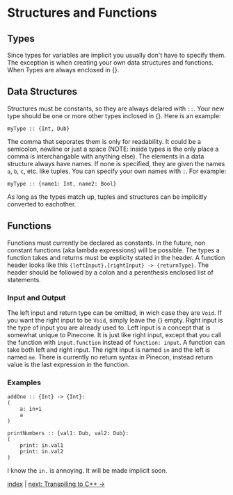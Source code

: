 # Structures and Functions

## Types

Since types for variables are implicit you usually don't have to specify them. The exception is when creating your own data structures and functions. When Types are always enclosed in {}.

## Data Structures

Structures must be constants, so they are always delared with `::`. Your new type should be one or more other types inclosed in {}. Here is an example:

```
myType :: {Int, Dub}
```

The comma that seporates them is only for readability. It could be a semicolon, newline or just a space (NOTE: inside types is the only place a comma is interchangable with anything else). The elements in a data structure always have names. If none is specified, they are given the names `a`, `b`, `c`, etc. like tuples. You can specify your own names with `:`. For example:

```
myType :: {name1: Int, name2: Bool}
```

As long as the types match up, tuples and structures can be implicitly converted to eachother.

## Functions

Functions must currently be declared as constants. In the future, non constant functions (aka lambda expressions) will be possible. The types a function takes and returns must be explicity stated in the header. A function header looks like this `{leftInput}.{rightInput} -> {returnType}`. The header should be followed by a colon and a perenthesis enclosed list of statements.

### Input and Output
The left input and return type can be omitted, in wich case they are `Void`. If you want the right input to be `Void`, simply leave the {} empty. Right input is the type of input you are already used to. Left input is a concept that is somewhat unique to Pinecone. It is just like right input, except that you call the function with `input.function` instead of `function: input`. A function can take both left and right input. The right input is named `in` and the left is named `me`. There is currently no return syntax in Pinecon, instead return value is the last expression in the function.

### Examples

```
addOne :: {Int} -> {Int}:
(
    a: in+1
    a
)

printNumbers :: {val1: Dub, val2: Dub}:
(
    print: in.val1
    print: in.val2
)
```

I know the `in.` is annoying. It will be made implicit soon.

[index](index.md) | [next: Transpiling to C++ ->](5_transpiling_to_cpp.md)
